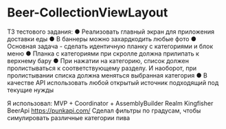 # Beer-CollectionViewLayout

ТЗ тестового задания:
● Реализовать главный экран для приложения доставки еды
● В баннеры можно захардкодить любые фото
● Основная задача - сделать идентичную планку с категориями и блок
меню
● Планка с категориями при скролле должна прилипать к верхнему бару
● При нажатии на категорию, список должен пролистываться к
соответствующему разделу. И наоборот, при пролистывании списка
должна меняться выбранная категория
● В качестве API использовать любой открытый источник подходящий под
текущие нужды

Я использовал:
MVP + Coordinator + AssemblyBuilder
Realm
Kingfisher
BeerApi https://punkapi.com/
Сделал фильтры по градусам, чтобы симулировать различные категории пива

